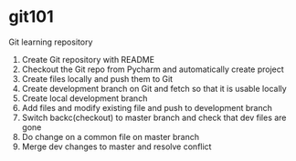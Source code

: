 # git101
Git learning repository


1. Create Git repository with README
2. Checkout the Git repo from Pycharm and automatically create project
3. Create files locally and push them to Git
4. Create development branch on Git and fetch so that it is usable locally
5. Create local development branch
6. Add files and modify existing file and push to development branch
7. Switch backc(checkout) to master branch and check that dev files are gone
8. Do change on a common file on master branch
8. Merge dev changes to master and resolve conflict